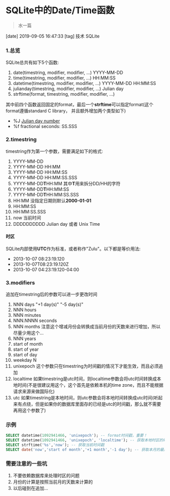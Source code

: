 # SQLite中的Date/Time函数

> 水一篇

[date] 2019-09-05 16:47:33
[tag] 技术 SQLite

### 1.总览
SQLite总共有如下5个函数:

1. date(timestring, modifier, modifier, ...) YYYY-MM-DD
2. time(timestring, modifier, modifier, ...) HH:MM:SS
3. datetime(timestring, modifier, modifier, ...) YYYY-MM-DD HH:MM:SS
4. julianday(timestring, modifier, modifier, ...) Julian day
5. strftime(format, timestring, modifier, modifier, ...)

其中前四个函数返回固定的format，最后一个**strftime**可以指定format(这个format遵循standard C library， 并且额外增加两个类型如下)

* %J  [Julian day number](http://en.wikipedia.org/wiki/Julian_day)
* %f  fractional seconds: SS.SSS

### 2.timestring
timestring作为第一个参数，需要满足如下的格式:

1. YYYY-MM-DD
2. YYYY-MM-DD  HH:MM
3. YYYY-MM-DD HH:MM:SS
4. YYYY-MM-DD HH:MM:SS.SSS
5. YYYY-MM-DD**T**HH:MM 其中**T**用来拆分DD/HH的字符
6. YYYY-MM-DD**T**HH:MM:SS
7. YYYY-MM-DD**T**HH:MM:SS.SSS
8. HH:MM 没指定日期则默认**2000-01-01**
9. HH:MM:SS
10. HH:MM:SS.SSS
11. now 当前时间
12. DDDDDDDDDD Julian day 或者 Unix Time

#### 时区
SQLite内部使用**UTC**作为标准，或者称作"Zulu"。以下都是等价用法:

* 2013-10-07 08:23:19.120
* 2013-10-07T08:23:19.120Z
* 2013-10-07 04:23:19.120-04:00

### 3.modifiers
追加在timestring后的参数可以进一步更改时间

1. NNN days "+1 day(s)" "-5 day(s)"
2. NNN hours 
3. NNN minutes
4. NNN.NNNN seconds
5. NNN months 注意这个增减月份会转换成当前月份的天数来进行增加，所以尽量少用这个...
6. NNN years
7. start of month
8. start of year
9. start of day
10. weekday N
11. unixepoch 这个参数只在timestring为时间戳的情况下才能生效，而且必须追加
12. localtime 如果timestring是utc时间，则localtime参数会将utc时间转换成本地时间(不是很建议用这个，这个首先是依赖本机的time zone，而且不能根据请求来源来做国际化)
13. utc 如果timestring是本地时间，则utc参数会将本地时间转换成utc时间(听起来有点绕，但是如果你的数据库里面存的已经是utc的时间戳，那么就不需要再用这个参数了)

### 示例
```sql
SELECT datetime(1092941466, 'unixepoch'); -- format时间戳，重要！
SELECT datetime(1092941466, 'unixepoch', 'localtime'); -- 获取本地时区的时间
SELECT strftime('%s','now'); -- 获取当前时间戳
SELECT date('now','start of month','+1 month','-1 day'); -- 获取本月的最后一天
```

### 需要注意的一些坑
1. 不要依赖数据库来处理时区的问题
2. 月份的计算是按照当前月的天数来计算的
3. 以后碰到在追加...
